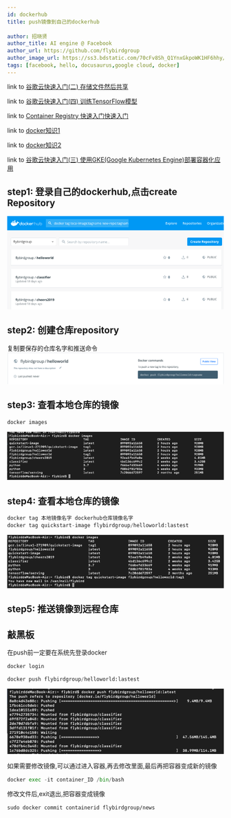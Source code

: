 ```yaml
---
id: dockerhub
title: push镜像到自己的dockerhub

author: 招晓贤
author_title: AI engine @ Facebook
author_url: https://github.com/flybirdgroup
author_image_url: https://ss3.bdstatic.com/70cFv8Sh_Q1YnxGkpoWK1HF6hhy/it/u=1615738601,1434436036&fm=26&gp=0.jpg
tags: [facebook, hello, docusaurus,google cloud, docker]
---
```

<!--truncate-->
link to [谷歌云快速入门(二) 存储文件然后共享](GoogleCloudStorage)

link to [谷歌云快速入门(四) 训练TensorFlow模型](TensorFlow)

link to [Container Registry 快速入门快速入门](docker)

link to [docker知识1](dockerhub)

link to [docker知识2](dockerhub_2)

link to [谷歌云快速入门(三) 使用GKE(Google Kubernetes Engine)部署容器化应用](Kubernetes)
## step1: 登录自己的dockerhub,点击create Repository

![png](../../img/dockerhub/1.png)

## step2: 创建仓库repository
复制要保存的仓库名字和推送命令
![png](../../img/dockerhub/2.png)

## step3: 查看本地仓库的镜像
```python
docker images
```
![png](../../img/dockerhub/3.png)

## step4: 查看本地仓库的镜像
```python
docker tag 本地镜像名字 dockerhub仓库镜像名字
docker tag quickstart-image flybirdgroup/helloworld:lastest
```
![png](../../img/dockerhub/4.png)



## step5: 推送镜像到远程仓库
## 敲黑板
在push前一定要在系统先登录docker
```
docker login
```

```python
docker push flybirdgroup/helloworld:lastest
```
![png](../../img/dockerhub/5.png)

如果需要修改镜像,可以通过进入容器,再去修改里面,最后再把容器变成新的镜像
```python
docker exec -it container_ID /bin/bash
```
修改文件后,exit退出,把容器变成镜像
```
sudo docker commit containerid flybirdgroup/news
```